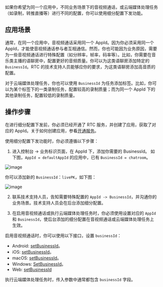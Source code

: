 如果你希望为同一个应用中，不同业务场景下的音视频通话，或云端媒体处理任务（如录制，转推直播等）进行不同的配置，你可以使用细分配置下发功能。

## 应用场景

通常，在同一个应用中，音视频通话采用同一个 AppId。因为你必须采用同一个 AppId，才能使音视频通话参与者互相通信。然而，你也可能因为业务原因，需要为一些音视频通话进行特殊配置（如分辨率，帧率，码率等）。比如，你需要在音乐类主播的语聊房中，配置更好的音频质量。你可以为这类语聊房添加特定的 `BusinessId`。RTC 的技术支持人员能够应你的要求，为这类语聊房添加高音质的配置。

对于云端媒体处理任务，你也可以使用 `BusinessId` 为任务添加标签。比如，你可以为某个标签下的一类录制任务，配置较高的录制质量；而为同一个 AppId 下的其他录制任务，配置较低的录制质量。

## 操作步骤

在进行细分配置下发前，你必须已经开通了 RTC 服务，并创建了应用，获取了对应的 AppId。关于如何创建应用，参看[开通服务](69865)。

使用细分配置下发功能时，你必须遵循以下步骤：

1. 进入控制台 -> 业务标识页面，在 AppId 下，添加你需要的 BusinessId。
如下图，`AppId = defaultAppId` 的应用中，已有 `BusinessId = chatroom`。

![image](https://p-vcloud.byteimg.com/tos-cn-i-em5hxbkur4/41b855bb59454c5292c33a3850a0f248~tplv-em5hxbkur4-noop.image?width=2560&height=1247)

你可以添加新的 `BusinessId`：`livePK`，如下图：

![image](https://p-vcloud.byteimg.com/tos-cn-i-em5hxbkur4/04162ddbf99a4ed5a114e65c103abe7b~tplv-em5hxbkur4-noop.image?width=2560&height=1247)

2. 联系技术支持人员，告知需要特殊配置的 `AppId -> BusinessId`，并沟通你的业务场景。技术支持人员会在后台添加细分配置。

3. 在启用音视频通话或执行云端媒体处理任务时，你必须使用设置对应的 `AppId` 和 `BusinessId`，使后台添加的细分配置在音视频通话或云端媒体处理任务上生效。

启用音视频通话时，你可以使用以下接口，设置 `businessId`：

- Android: [setBusinessId](70080.md#setbusinessid)。
- iOS: [setBusinessId](70086.md#setbusinessid)。
- macOS: [setBusinessId](70092.md#setbusinessid)。
- Windows: [SetBusinessId](70095.md#setbusinessid)。
- Web: [setBusinessId](104478.md#setbusinessid)

执行云端媒体处理任务时，传入参数中通常都包含 `businessId` 字段。